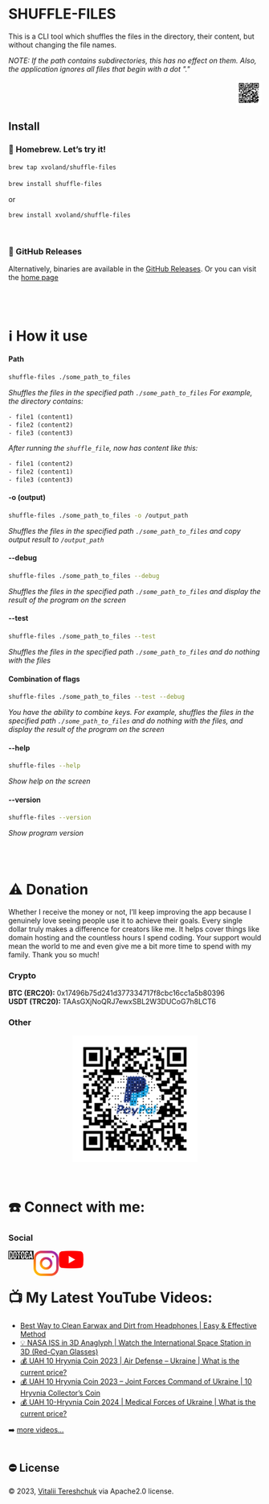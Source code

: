 # SHUFFLE-FILES
This is a CLI tool which shuffles the files in the directory, their content, but without changing the file names.

*NOTE: If the path contains subdirectories, this has no effect on them. Also, the application ignores all files that begin with a dot "."*

<p align="right"><img align="center" src="https://raw.githubusercontent.com/xvoland/xvoland/main/images/qr_shuffle-files.png" alt="DOTOCA Ltd." height="50" width="50" /></a>
</p>

## Install

### 🍺 Homebrew.  Let’s try it!

```bash
brew tap xvoland/shuffle-files

brew install shuffle-files
```
or
```bash
brew install xvoland/shuffle-files
```

<br />



### 🐙 GitHub Releases

Alternatively, binaries are available in the [GitHub Releases][githubreleases]. Or you can visit the [home page][homepage]

<br />
<br />

# ℹ️ How it use

#### Path
```bash
shuffle-files ./some_path_to_files
```

*Shuffles the files in the specified path `./some_path_to_files`*
*For example, the directory contains:*

	- file1 (content1)
	- file2 (content2)
	- file3 (content3)

*After running the `shuffle_file`, now has content like this:*

	- file1 (content2)
	- file2 (content1)
	- file3 (content3)


#### -o (output)

```bash
shuffle-files ./some_path_to_files -o /output_path
```

*Shuffles the files in the specified path `./some_path_to_files` and copy output result to `/output_path`*



#### --debug
```bash
shuffle-files ./some_path_to_files --debug
```

*Shuffles the files in the specified path `./some_path_to_files` and display the result of the program on the screen*



#### --test
```bash
shuffle-files ./some_path_to_files --test
```

*Shuffles the files in the specified path `./some_path_to_files` and do nothing with the files*



#### Combination of flags
```bash
shuffle-files ./some_path_to_files --test --debug
```

*You have the ability to combine keys.
For example, shuffles the files in the specified path `./some_path_to_files` and do nothing with the files, and display the result of the program on the screen*



#### --help
```bash
shuffle-files --help
```

*Show help on the screen*



#### --version
```bash
shuffle-files --version
```

*Show program version*

<br />
<br />

# ⚠️ Donation

Whether I receive the money or not, I’ll keep improving the app because I genuinely love seeing people use it to achieve their goals. Every single dollar truly makes a difference for creators like me. It helps cover things like domain hosting and the countless hours I spend coding. Your support would mean the world to me and even give me a bit more time to spend with my family. Thank you so much!

### Crypto

**BTC (ERC20):** 0x17496b75d241d377334717f8cbc16cc1a5b80396<br />
**USDT (TRC20):** TAAsGXjNoQRJ7ewxSBL2W3DUCoG7h8LCT6


### Other

<p align="center">
  <a href="https://paypal.me/xvoland" target="blank"><img align="center" src="https://raw.githubusercontent.com/xvoland/xvoland/main/images/paypal.png" alt="PayPal" width="250" /></a>
</p>

<br />


# ☎️ Connect with me:

### Social
[<img align="left" alt="xVoLAnD" width="50px" src="https://raw.githubusercontent.com/xvoland/xvoland/main/images/logo-dotoca.svg" />][home]
[<img align="left" alt="xvoland | Instagram" width="50px" src="https://raw.githubusercontent.com/xvoland/xvoland/main/images/instagram.svg" />][instagram]
[<img align="left" alt="Vitalii Tereshchuk | YouTube" width="50px" src="https://raw.githubusercontent.com/xvoland/xvoland/main/images/youtube.svg" />][youtube]

<br />
<br />

# 📺 My Latest YouTube Videos:
<!-- YOUTUBE:START -->
- [Best Way to Clean Earwax and Dirt from Headphones | Easy &amp; Effective Method](https://www.youtube.com/watch?v=ZCT0MrleRWA)
- [💡 NASA ISS in 3D Anaglyph | Watch the International Space Station in 3D &lpar;Red-Cyan Glasses&rpar;](https://www.youtube.com/watch?v=WQ1CXDRmBp0)
- [💰 UAH 10 Hryvnia Coin 2023 | Air Defense – Ukraine  | What is the current price?](https://www.youtube.com/watch?v=qozdkb5Yc-Y)
- [💰 UAH 10 Hryvnia Coin 2023 – Joint Forces Command of Ukraine | 10 Hryvnia Collector’s Coin](https://www.youtube.com/watch?v=6Xwbtm35xoI)
- [💰 UAH 10-Hryvnia Coin 2024 | Medical Forces of Ukraine | What is the current price?](https://www.youtube.com/watch?v=hzxMvMFsSys)
<!-- YOUTUBE:END -->

➡️ [more videos...][youtube]
<br />
<br />

## ⛔ License

&copy; 2023, [Vitalii Tereshchuk][home] via Apache2.0 license.


[home]: http://dotoca.net
[homepage]: https://dotoca.net/shuffle-files
[githubreleases]: https://github.com/xvoland/shuffle-files/releases
[paypal]: https://paypal.me/xvoland
[youtube]: https://youtube.com/xvoland
[instagram]: https://www.instagram.com/xvoland/
[opencollective]: https://opencollective.com/extract/backers/0/website